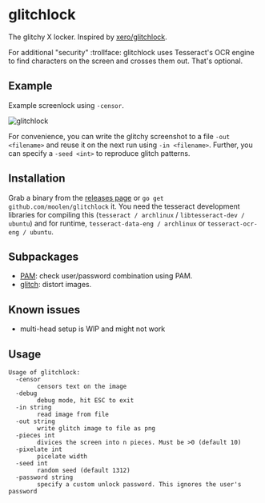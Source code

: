 # glitchlock
The glitchy X locker. Inspired by [xero/glitchlock](https://github.com/xero/glitchlock).

For additional "security" :trollface: glitchlock uses Tesseract's OCR engine to find characters on the screen and crosses them out. That's optional.

## Example

Example screenlock using `-censor`.

![glitchlock](https://i.imgur.com/kPwL42n.png)

For convenience, you can write the glitchy screenshot to a file `-out <filename>` and reuse it on the next run using `-in <filename>`. Further, you can specify a `-seed <int>` to reproduce glitch patterns.

## Installation

Grab a binary from the [releases page](https://github.com/moolen/glitchlock/releases) or `go get github.com/moolen/glitchlock` it. You need the tesseract development libraries for compiling this (`tesseract / archlinux` / `libtesseract-dev / ubuntu`) and for runtime, `tesseract-data-eng / archlinux` or `tesseract-ocr-eng / ubuntu`.

## Subpackages

* [PAM](https://github.com/moolen/glitchlock/blob/master/pam): check user/password combination using PAM.
* [glitch](https://github.com/moolen/glitchlock/blob/master/glitch): distort images.

## Known issues

* multi-head setup is WIP and might not work

## Usage

```
Usage of glitchlock:
  -censor
        censors text on the image
  -debug
        debug mode, hit ESC to exit
  -in string
        read image from file
  -out string
        write glitch image to file as png
  -pieces int
        divices the screen into n pieces. Must be >0 (default 10)
  -pixelate int
        picelate width
  -seed int
        random seed (default 1312)
  -password string
        specify a custom unlock password. This ignores the user's password
```
